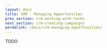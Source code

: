 ```yaml
---
layout: docs
title: CRM - Managing Opportunities
prev_section: crm-working-with-tasks
next_section: crm-creating-campaigns
permalink: /docs/crm-managing-opportunities/
---
```


TODO
